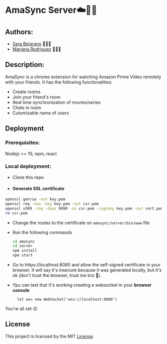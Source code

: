 # AmaSync Server☁️👯‍♂️

## Authors:

* [Sara Bejarano](https://sarabepu.github.io/website) 👩‍💻💃
* [Mariana Rodriguez](https://mrodriguez21.github.io) 👩‍💻🤘

## Description:

AmaSync is a chrome extension for watching Amazon Prime Video remotely with your friends. 
It has the following functionalities:
- Create rooms 
- Join your friend's room
- Real time synchronization of movies/series 
- Chats in room
- Cutomizable name of users

## Deployment


### Prerequisites: 
Nodejs >= 10, npm, react

### Local deployment:
- Clone this repo
- #### Generate SSL certificate
    
```bash
openssl genrsa -out key.pem
openssl req -new -key key.pem -out csr.pem
openssl x509 -req -days 9999 -in csr.pem -signkey key.pem -out cert.pem
rm csr.pem
```

- Change the routes to the certificate on ```amasync/server/bin/www``` file
- Run the following commands

  ```bash
  cd amasync
  cd server
  npm install
  npm start
  ```
- Go to https://localhost:8080 and allow the self-signed certificate in your browser. It will say it's insecure because it was generated locally, but it's ok (don't trust the browser, trust me bro 🙊).

- Ypu can test that it's working creating a websocket in your **browser console**

        let ws= new WebSocket('wss://localhost:8080')

You're all set 😉

## License

This project is licensed by the MIT [License](https://raw.githubusercontent.com/sarabepu/amasync/master/LICENSE).
